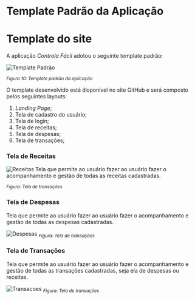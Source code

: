 # Template Padrão da Aplicação

# Template do site

A aplicação *Controla Fácil* adotou o seguinte template padrão:

![Template Padrão](https://github.com/ICEI-PUC-Minas-PMV-ADS/pmv-ads-2023-1-e1-proj-web-t3-pmv-ads-2023-1-e1-proj-web-t3-g1/assets/122227953/2450930a-5b02-4b90-b334-f490da2d7387)

<sub>*Figura 10: Template padrão da aplicação*</sub>

O template desenvolvido está disponível no site GitHub e será composto pelos seguintes layouts:

1. *Landing Page*;
2. Tela de cadastro do usuário;
3. Tela de login;
4. Tela de receitas;
5. Tela de despesas;
6. Tela de transações;

###  **Tela de Receitas**

![Receitas](https://github.com/ICEI-PUC-Minas-PMV-ADS/pmv-ads-2023-2-e2-proj-int-t11-pmv-ads-2023-2-e2-t11-projcontrolafacil/assets/122227953/339867b1-acf0-4b0e-b816-5d8dba50b3d4)
Tela que permite ao usuário fazer ao usuário fazer o acompanhamento e gestão de todas as receitas cadastradas.


<sub>*Figura: Tela de transações*</sub>


###  **Tela de Despesas**

Tela que permite ao usuário fazer ao usuário fazer o acompanhamento e gestão de todas as despesas cadastradas.

![Despesas](https://github.com/ICEI-PUC-Minas-PMV-ADS/pmv-ads-2023-2-e2-proj-int-t11-pmv-ads-2023-2-e2-t11-projcontrolafacil/assets/122227953/e6197ec2-00e2-438d-a54e-269a79b7fdcf)
<sub>*Figura: Tela de transações*</sub>

###  **Tela de Transações**

Tela que permite ao usuário fazer ao usuário fazer o acompanhamento e gestão de todas as transações cadastradas, seja ela de despesas ou receitas.

![Transacoes](https://github.com/ICEI-PUC-Minas-PMV-ADS/pmv-ads-2023-2-e2-proj-int-t11-pmv-ads-2023-2-e2-t11-projcontrolafacil/assets/122227953/b12e075d-a763-4a8f-9726-69f1c35698e9)
<sub>*Figura: Tela de transações*</sub>

